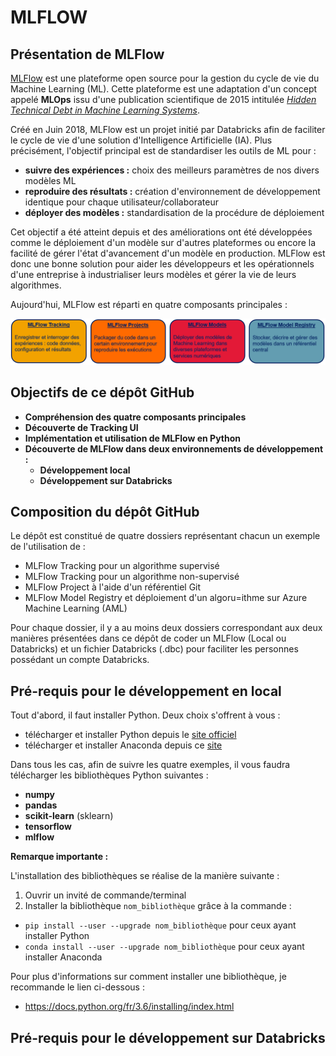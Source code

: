 MLFLOW
======


Présentation de MLFlow
----------------------

[MLFlow](https://www.mlflow.org/) est une plateforme open source pour la gestion du cycle de vie du Machine Learning (ML). Cette plateforme est une adaptation d'un concept appelé **MLOps** issu d'une publication scientifique de 2015 intitulée [*Hidden Technical Debt in Machine Learning Systems*](http://papers.nips.cc/paper/5656-hidden-technical-debt-in-machine-learning-systems.pdf).

Créé en Juin 2018, MLFlow est un projet initié par Databricks afin de faciliter le cycle de vie d'une solution d'Intelligence Artificielle (IA). Plus précisément, l'objectif principal est de standardiser les outils de ML pour :
 * **suivre des expériences :** choix des meilleurs paramètres de nos divers modèles ML
 * **reproduire des résultats :** création d'environnement de développement identique pour chaque utilisateur/collaborateur
 * **déployer des modèles :** standardisation de la procédure de déploiement

Cet objectif a été atteint depuis et des améliorations ont été développées comme le déploiement d'un modèle sur d'autres plateformes ou encore la facilité de gérer l'état d'avancement d'un modèle en production. MLFlow est donc une bonne solution pour aider les développeurs et les opérationnels d'une entreprise à industrialiser leurs modèles et gérer la vie de leurs algorithmes. 

Aujourd'hui, MLFlow est réparti en quatre composants principales :

![Image des quatre composants principales de MLFlow en format PNG](Images/MLFlow_quatre_composants.PNG)

Objectifs de ce dépôt GitHub
----------------------------

 * **Compréhension des quatre composants principales**
 * **Découverte de Tracking UI**
 * **Implémentation et utilisation de MLFlow en Python**
 * **Découverte de MLFlow dans deux environnements de développement :**
   * **Développement local**
   * **Développement sur Databricks**

Composition du dépôt GitHub
---------------------------

Le dépôt est constitué de quatre dossiers représentant chacun un exemple de l'utilisation de :
 * MLFlow Tracking pour un algorithme supervisé
 * MLFlow Tracking pour un algorithme non-supervisé
 * MLFlow Project à l'aide d'un référentiel Git
 * MLFlow Model Registry et déploiement d'un algoru=ithme sur Azure Machine Learning (AML)

Pour chaque dossier, il y a au moins deux dossiers correspondant aux deux manières présentées dans ce dépôt de coder un MLFlow (Local ou Databricks) et un fichier Databricks (.dbc) pour faciliter les personnes possédant un compte Databricks.

Pré-requis pour le développement en local
-----------------------------------------

Tout d'abord, il faut installer Python. Deux choix s'offrent à vous :
 * télécharger et installer Python depuis le [site officiel](https://www.python.org/downloads/)
 * télécharger et installer Anaconda depuis ce [site](https://www.anaconda.com/products/individual)
 
Dans tous les cas, afin de suivre les quatre exemples, il vous faudra télécharger les bibliothèques Python suivantes : 
 * **numpy**
 * **pandas**
 * **scikit-learn** (sklearn)
 * **tensorflow**
 * **mlflow**

**Remarque importante :**


L'installation des bibliothèques se réalise de la manière suivante :
1. Ouvrir un invité de commande/terminal
2. Installer la bibliothèque `nom_bibliothèque` grâce à la commande :
  * `pip install --user --upgrade nom_bibliothèque` pour ceux ayant installer Python
  * `conda install --user --upgrade nom_bibliothèque` pour ceux ayant installer Anaconda

Pour plus d'informations sur comment installer une bibliothèque, je recommande le lien ci-dessous : 
- https://docs.python.org/fr/3.6/installing/index.html


Pré-requis pour le développement sur Databricks
-----------------------------------------------

 
